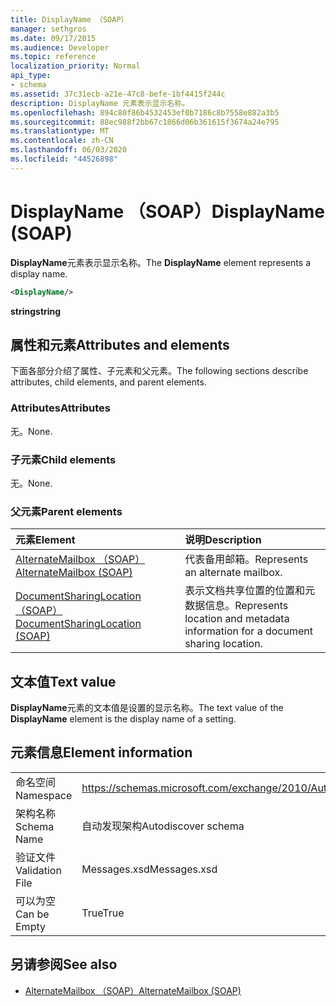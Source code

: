 ```yaml
---
title: DisplayName （SOAP）
manager: sethgros
ms.date: 09/17/2015
ms.audience: Developer
ms.topic: reference
localization_priority: Normal
api_type:
- schema
ms.assetid: 37c31ecb-a21e-47c8-befe-1bf4415f244c
description: DisplayName 元素表示显示名称。
ms.openlocfilehash: 894c80f86b4532453ef0b7186c8b7558e882a3b5
ms.sourcegitcommit: 88ec988f2bb67c1866d06b361615f3674a24e795
ms.translationtype: MT
ms.contentlocale: zh-CN
ms.lasthandoff: 06/03/2020
ms.locfileid: "44526898"
---
```

# <a name="displayname-soap"></a><span data-ttu-id="988cd-103">DisplayName （SOAP）</span><span class="sxs-lookup"><span data-stu-id="988cd-103">DisplayName (SOAP)</span></span>

<span data-ttu-id="988cd-104">**DisplayName**元素表示显示名称。</span><span class="sxs-lookup"><span data-stu-id="988cd-104">The **DisplayName** element represents a display name.</span></span> 
  
```XML
<DisplayName/>
```

 <span data-ttu-id="988cd-105">**string**</span><span class="sxs-lookup"><span data-stu-id="988cd-105">**string**</span></span>
## <a name="attributes-and-elements"></a><span data-ttu-id="988cd-106">属性和元素</span><span class="sxs-lookup"><span data-stu-id="988cd-106">Attributes and elements</span></span>

<span data-ttu-id="988cd-107">下面各部分介绍了属性、子元素和父元素。</span><span class="sxs-lookup"><span data-stu-id="988cd-107">The following sections describe attributes, child elements, and parent elements.</span></span>
  
### <a name="attributes"></a><span data-ttu-id="988cd-108">Attributes</span><span class="sxs-lookup"><span data-stu-id="988cd-108">Attributes</span></span>

<span data-ttu-id="988cd-109">无。</span><span class="sxs-lookup"><span data-stu-id="988cd-109">None.</span></span>
  
### <a name="child-elements"></a><span data-ttu-id="988cd-110">子元素</span><span class="sxs-lookup"><span data-stu-id="988cd-110">Child elements</span></span>

<span data-ttu-id="988cd-111">无。</span><span class="sxs-lookup"><span data-stu-id="988cd-111">None.</span></span>
  
### <a name="parent-elements"></a><span data-ttu-id="988cd-112">父元素</span><span class="sxs-lookup"><span data-stu-id="988cd-112">Parent elements</span></span>

|<span data-ttu-id="988cd-113">**元素**</span><span class="sxs-lookup"><span data-stu-id="988cd-113">**Element**</span></span>|<span data-ttu-id="988cd-114">**说明**</span><span class="sxs-lookup"><span data-stu-id="988cd-114">**Description**</span></span>|
|:-----|:-----|
|[<span data-ttu-id="988cd-115">AlternateMailbox （SOAP）</span><span class="sxs-lookup"><span data-stu-id="988cd-115">AlternateMailbox (SOAP)</span></span>](alternatemailbox-soap.md) <br/> |<span data-ttu-id="988cd-116">代表备用邮箱。</span><span class="sxs-lookup"><span data-stu-id="988cd-116">Represents an alternate mailbox.</span></span>  <br/> |
|[<span data-ttu-id="988cd-117">DocumentSharingLocation （SOAP）</span><span class="sxs-lookup"><span data-stu-id="988cd-117">DocumentSharingLocation (SOAP)</span></span>](documentsharinglocation-soap.md) <br/> |<span data-ttu-id="988cd-118">表示文档共享位置的位置和元数据信息。</span><span class="sxs-lookup"><span data-stu-id="988cd-118">Represents location and metadata information for a document sharing location.</span></span>  <br/> |
   
## <a name="text-value"></a><span data-ttu-id="988cd-119">文本值</span><span class="sxs-lookup"><span data-stu-id="988cd-119">Text value</span></span>

<span data-ttu-id="988cd-120">**DisplayName**元素的文本值是设置的显示名称。</span><span class="sxs-lookup"><span data-stu-id="988cd-120">The text value of the **DisplayName** element is the display name of a setting.</span></span> 
  
## <a name="element-information"></a><span data-ttu-id="988cd-121">元素信息</span><span class="sxs-lookup"><span data-stu-id="988cd-121">Element information</span></span>

|||
|:-----|:-----|
|<span data-ttu-id="988cd-122">命名空间</span><span class="sxs-lookup"><span data-stu-id="988cd-122">Namespace</span></span>  <br/> |https://schemas.microsoft.com/exchange/2010/Autodiscover  <br/> |
|<span data-ttu-id="988cd-123">架构名称</span><span class="sxs-lookup"><span data-stu-id="988cd-123">Schema Name</span></span>  <br/> |<span data-ttu-id="988cd-124">自动发现架构</span><span class="sxs-lookup"><span data-stu-id="988cd-124">Autodiscover schema</span></span>  <br/> |
|<span data-ttu-id="988cd-125">验证文件</span><span class="sxs-lookup"><span data-stu-id="988cd-125">Validation File</span></span>  <br/> |<span data-ttu-id="988cd-126">Messages.xsd</span><span class="sxs-lookup"><span data-stu-id="988cd-126">Messages.xsd</span></span>  <br/> |
|<span data-ttu-id="988cd-127">可以为空</span><span class="sxs-lookup"><span data-stu-id="988cd-127">Can be Empty</span></span>  <br/> |<span data-ttu-id="988cd-128">True</span><span class="sxs-lookup"><span data-stu-id="988cd-128">True</span></span>  <br/> |
   
## <a name="see-also"></a><span data-ttu-id="988cd-129">另请参阅</span><span class="sxs-lookup"><span data-stu-id="988cd-129">See also</span></span>

- [<span data-ttu-id="988cd-130">AlternateMailbox （SOAP）</span><span class="sxs-lookup"><span data-stu-id="988cd-130">AlternateMailbox (SOAP)</span></span>](alternatemailbox-soap.md)

